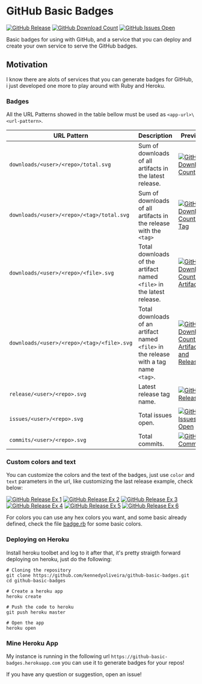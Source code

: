 # GitHub Basic Badges

[![GitHub Release](https://github-basic-badges.herokuapp.com/release/kennedyoliveira/github-basic-badges.svg)]()
[![GitHub Download Count](https://github-basic-badges.herokuapp.com/downloads/kennedyoliveira/github-basic-badges/total.svg)]()
[![GitHub Issues Open](https://github-basic-badges.herokuapp.com/issues/kennedyoliveira/github-basic-badges.svg)]()

Basic badges for using with GitHub, and a service that you can deploy and create your own service to serve the GitHub badges.

## Motivation

I know there are alots of services that you can generate badges for GitHub, i just developed one more to play around with Ruby and Heroku.

### Badges

All the URL Patterns showed in the table bellow must be used as `<app-url>\<url-pattern>`.

| URL Pattern | Description | Preview |
| ----------- | ----------- | ------- |
| `downloads/<user>/<repo>/total.svg` | Sum of downloads of all artifacts in the latest release. | [![GitHub Download Count](https://github-basic-badges.herokuapp.com/downloads/kennedyoliveira/github-basic-badges/total.svg)]() |
| `downloads/<user>/<repo>/<tag>/total.svg` | Sum of downloads of all artifacts in the release with the `<tag>` | [![GitHub Download Count By Tag](https://github-basic-badges.herokuapp.com/downloads/kennedyoliveira/github-basic-badges/v1.0.0/total.svg)]() |
| `downloads/<user>/<repo>/<file>.svg` | Total downloads of the artifact named `<file>` in the latest release. | [![GitHub Download Count By Artifact](https://github-basic-badges.herokuapp.com/downloads/kennedyoliveira/github-basic-badges/dummy.txt.svg)]() |
| `downloads/<user>/<repo>/<tag>/<file>.svg` | Total downloads of an artifact named `<file>` in the release with a tag name `<tag>`. | [![GitHub Download Count By Artifact and Release](https://github-basic-badges.herokuapp.com/downloads/kennedyoliveira/github-basic-badges/v1.0.0/dummy.txt.svg)]() |
| `release/<user>/<repo>.svg` | Latest release tag name. | [![GitHub Release](https://github-basic-badges.herokuapp.com/release/kennedyoliveira/github-basic-badges.svg)]() |
| `issues/<user>/<repo>.svg` | Total issues open. | [![GitHub Issues Open](https://github-basic-badges.herokuapp.com/issues/kennedyoliveira/github-basic-badges.svg)]() |
| `commits/<user>/<repo>.svg` | Total commits. | [![GitHub Commits](https://github-basic-badges.herokuapp.com/commits/kennedyoliveira/github-basic-badges.svg)]() |

### Custom colors and text

You can customize the colors and the text of the badges, just use `color` and `text` parameters in the url, like customizing the last release example, check below:

[![GitHub Release Ex 1](https://github-basic-badges.herokuapp.com/release/kennedyoliveira/github-basic-badges.svg?color=blue&text=last--release)]()
[![GitHub Release Ex 2](https://github-basic-badges.herokuapp.com/release/kennedyoliveira/github-basic-badges.svg?color=orange)]()
[![GitHub Release Ex 3](https://github-basic-badges.herokuapp.com/release/kennedyoliveira/github-basic-badges.svg?text=final--release)]()
[![GitHub Release Ex 4](https://github-basic-badges.herokuapp.com/release/kennedyoliveira/github-basic-badges.svg?color=green)]()
[![GitHub Release Ex 5](https://github-basic-badges.herokuapp.com/release/kennedyoliveira/github-basic-badges.svg?color=yellow)]()
[![GitHub Release Ex 6](https://github-basic-badges.herokuapp.com/release/kennedyoliveira/github-basic-badges.svg?9900ff)]()

For colors you can use any hex colors you want, and some basic already defined, check the file [badge.rb](https://github.com/kennedyoliveira/github-basic-badges/blob/master/badges/badge.rb) for some basic colors.

### Deploying on Heroku

Install heroku toolbet and log to it after that, it's pretty straigth forward deploying on heroku, just do the following:

````
# Cloning the repository
git clone https://github.com/kennedyoliveira/github-basic-badges.git
cd github-basic-badges

# Create a heroku app
heroku create

# Push the code to heroku
git push heroku master

# Open the app
heroku open
````

### Mine Heroku App

My instance is running in the following url `https://github-basic-badges.herokuapp.com` you can use it to generate badges for your repos!

If you have any question or suggestion, open an issue!
